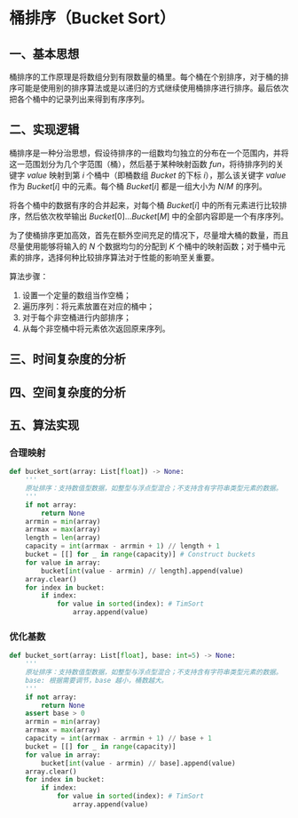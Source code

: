 # 桶排序（Bucket Sort）

## 一、基本思想

桶排序的工作原理是将数组分到有限数量的桶里。每个桶在个别排序，对于桶的排序可能是使用别的排序算法或是以递归的方式继续使用桶排序进行排序。最后依次把各个桶中的记录列出来得到有序序列。

## 二、实现逻辑

桶排序是一种分治思想，假设待排序的一组数均匀独立的分布在一个范围内，并将这一范围划分为几个字范围（桶），然后基于某种映射函数 $fun$，将待排序列的关键字 $value$ 映射到第 $i$ 个桶中（即桶数组 $Bucket$ 的下标 $i$），那么该关键字 $value$ 作为 $Bucket[i]$ 中的元素。每个桶 $Bucket[i]$ 都是一组大小为 $N/M$ 的序列。

将各个桶中的数据有序的合并起来，对每个桶 $Bucket[i]$ 中的所有元素进行比较排序，然后依次枚举输出 $Bucket[0]...Bucket[M]$ 中的全部内容即是一个有序序列。

为了使桶排序更加高效，首先在额外空间充足的情况下，尽量增大桶的数量，而且尽量使用能够将输入的 $N$ 个数据均匀的分配到 $K$ 个桶中的映射函数；对于桶中元素的排序，选择何种比较排序算法对于性能的影响至关重要。

算法步骤：
1. 设置一个定量的数组当作空桶；
2. 遍历序列：将元素放置在对应的桶中；
3. 对于每个非空桶进行内部排序；
4. 从每个非空桶中将元素依次返回原来序列。

## 三、时间复杂度的分析

## 四、空间复杂度的分析

## 五、算法实现

### 合理映射

```python
def bucket_sort(array: List[float]) -> None:
    '''
    原址排序：支持数值型数据，如整型与浮点型混合；不支持含有字符串类型元素的数据。
    '''
    if not array:
        return None
    arrmin = min(array)
    arrmax = max(array)
    length = len(array)
    capacity = int(arrmax - arrmin + 1) // length + 1
    bucket = [[] for _ in range(capacity)] # Construct buckets
    for value in array:
        bucket[int(value - arrmin) // length].append(value)
    array.clear()
    for index in bucket:
        if index:
            for value in sorted(index): # TimSort
                array.append(value)
```

### 优化基数

```python
def bucket_sort(array: List[float], base: int=5) -> None:
    '''
    原址排序：支持数值型数据，如整型与浮点型混合；不支持含有字符串类型元素的数据。
    base: 根据需要调节，base 越小，桶数越大。
    '''
    if not array:
        return None
    assert base > 0
    arrmin = min(array)
    arrmax = max(array)
    capacity = int(arrmax - arrmin + 1) // base + 1
    bucket = [[] for _ in range(capacity)]
    for value in array:
        bucket[int(value - arrmin) // base].append(value)
    array.clear()
    for index in bucket:
        if index:
            for value in sorted(index): # TimSort
                array.append(value)
```